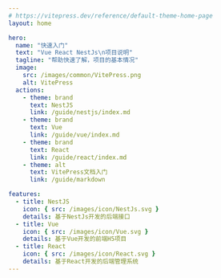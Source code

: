 ```yaml
---
# https://vitepress.dev/reference/default-theme-home-page
layout: home

hero:
  name: "快速入门"
  text: "Vue React NestJs\n项目说明"
  tagline: "帮助快速了解，项目的基本情况"
  image:
    src: /images/common/VitePress.png
    alt: VitePress
  actions:
    - theme: brand
      text: NestJS
      link: /guide/nestjs/index.md
    - theme: brand
      text: Vue
      link: /guide/vue/index.md
    - theme: brand
      text: React
      link: /guide/react/index.md
    - theme: alt
      text: VitePress文档入门
      link: /guide/markdown

features:
  - title: NestJS
    icon: { src: /images/icon/NestJs.svg }
    details: 基于NestJs开发的后端接口
  - title: Vue
    icon: { src: /images/icon/Vue.svg }
    details: 基于Vue开发的前端H5项目
  - title: React
    icon: { src: /images/icon/React.svg }
    details: 基于React开发的后端管理系统
---
```

